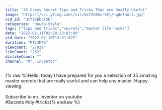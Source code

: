 ```yaml
---
title: "35 Crazy Secret Tips and Tricks That are Really Useful"
image: "https:\/\/i.ytimg.com\/vi\/UxYZeBbcr5E\/hqdefault.jpg"
vid_id: "UxYZeBbcr5E"
categories: "Howto-Style"
tags: ["tips and tricks","secrets","master life hacks"]
date: "2022-02-11T02:20:23+03:00"
vid_date: "2022-02-10T13:31:02Z"
duration: "PT13M4S"
viewcount: "27929"
likeCount: "262"
dislikeCount: ""
channel: "Mr. Inventor"
---
```

{% raw %}Hello, today I have prepared for you a selection of 35 amazing master secrets that are really useful and can help any master. Happy viewing. <br /><br />Subscribe to mr. Inventor on youtube<br />#Secrets #diy #tricks{% endraw %}
